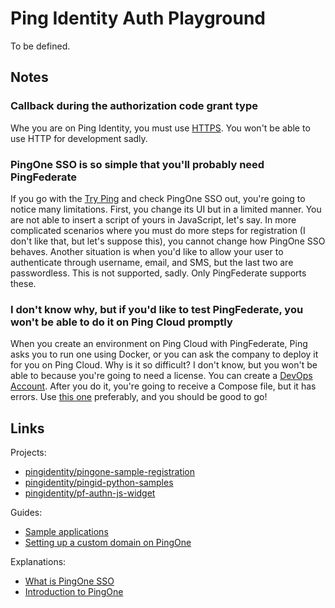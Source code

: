 # Ping Identity Auth Playground

To be defined.

## Notes

### Callback during the authorization code grant type

Whe you are on Ping Identity, you must use [HTTPS](https://docs.pingidentity.com/bundle/developer/page/yhk1601508082481.html). You won't be able to use HTTP for development sadly.

### PingOne SSO is so simple that you'll probably need PingFederate

If you go with the [Try Ping](https://www.pingidentity.com/en/try-ping.html) and check PingOne SSO out, you're going to notice many limitations. First, you change its UI but in a limited manner. You are not able to insert a script of yours in JavaScript, let's say. In more complicated scenarios where you must do more steps for registration (I don't like that, but let's suppose this), you cannot change how PingOne SSO behaves. Another situation is when you'd like to allow your user to authenticate through username, email, and SMS, but the last two are passwordless. This is not supported, sadly. Only PingFederate supports these.

### I don't know why, but if you'd like to test PingFederate, you won't be able to do it on Ping Cloud promptly

When you create an environment on Ping Cloud with PingFederate, Ping asks you to run one using Docker, or you can ask the company to deploy it for you on Ping Cloud. Why is it so difficult? I don't know, but you won't be able to because you're going to need a license. You can create a [DevOps Account](https://devops.pingidentity.com/get-started/devopsRegistration/). After you do it, you're going to receive a Compose file, but it has errors. Use [this one](./docker-compose.yaml) preferably, and you should be good to go!

## Links

Projects:

- [pingidentity/pingone-sample-registration](https://github.com/pingidentity/pingone-sample-registration)
- [pingidentity/pingid-python-samples](https://github.com/pingidentity/pingid-python-samples)
- [pingidentity/pf-authn-js-widget](https://github.com/pingidentity/pf-authn-js-widget)

Guides:

- [Sample applications](https://apidocs.pingidentity.com/pingone/devguide/v1/api/#sample-applications)
- [Setting up a custom domain on PingOne](https://docs.pingidentity.com/bundle/pingone/page/cxs1575407884833.html)

Explanations:

- [What is PingOne SSO](https://docs.pingidentity.com/bundle/pingone/page/gbj1632772285136.html)
- [Introduction to PingOne](https://docs.pingidentity.com/bundle/pingone/page/als1564020488261.html)
